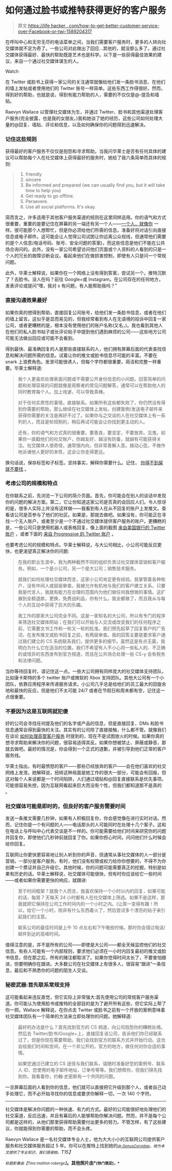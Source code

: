 # 如何通过脸书或推特获得更好的客户服务

> 原文:[https://life hacker . com/how-to-get-better-customer-service-over-Facebook-or-twi-1589204317](https://lifehacker.com/how-to-get-better-customer-service-over-facebook-or-twi-1589204317)

在呼叫中心和无穷无尽的电话菜单之间，当我们需要客户服务时，更多的人转向社交媒体就不足为奇了。一些公司对此做出了回应...其他的，就没那么多了。通过社交媒体获得最好、最快的帮助既是艺术也是科学。以下是一些获得最佳效果的建议，来自一个通过社交媒体谋生的人。

Watch

在 Twitter 或脸书上获得一家公司的关注通常就像给他们发一条脸书消息、在他们的墙上发帖或者使用他们的 Twitter 账号一样简单。这些东西工作得很好。然而，得到好的帮助，也就是说，得到有能力帮助的人，需要的不仅仅是@-提及和墙贴。

Raevyn Wallace 以管理社交媒体为生，并通过 Twitter、脸书和其他渠道处理客户服务(完全披露，也是我的女朋友。)我和她谈了她的经历，这些公司如何处理大量的@回复、墙贴、评论和信息，以及如何确保你的问题得到迅速解决。

### 记住这些规则

获得最好的客户服务不仅仅是抱怨和寻求帮助。当我问华莱士是否有任何具体的建议可以帮助每个人在社交媒体上获得最好的服务时，她给了我六条简单而具体的规则:

> 1.  friendly
> 2.  sincere
> 3.  Be informed and prepared (we can usually find you, but it will take time to help you)
> 4.  Get ready to go offline.
> 5.  Persevere.
> 6.  Use all social platforms. It's okay.

简而言之，许多适用于其他客户服务渠道的规则在这里同样适用。你的语气和方式很重要，重要的是要记住在屏幕的另一端还有另一个人——[一个人，就像你](https://www.youtube.com/watch?v=cfwwHa-7Ux8) 一样。很可能那个人想帮忙，但是你必须给他们所需的信息。准备好将对话引向直接信息或电子邮件。这可能会让人觉得公司试图让你远离公众视线，但通常他们需要的是个人信息(电话号码、账号、安全问题的答案)，而这些信息是他们不能在公共场合询问的。此外，没有一家公司希望访问他们页面或个人资料的人看到的只是一个人的冗长的故障诊断会议。看起来他们在做损害控制，即使有人只是问一个常规问题。

此外，华莱士解释说，如果你在一个网络上没有得到答案，尝试另一个。推特沉默了？去脸书。没人在吗？前往 Google+或 Instagram。在公司存在的任何地方，发表评论或提问“嘿，我对 x 有问题，有人能帮助我吗？”

### 直接沟通效果最好

如果你真的想得到帮助，直接回复公司账号，给他们发一条脸书信息，或者在他们的墙上留言。这似乎是显而易见的，但我经常看到有人在无语境的投诉中回复一家公司，或者更糟糕的是，根本没有使用他们的账户名称(又名，)。我也看到其他人在他们的私人脸书帖子或长评论帖子中提到他们遇到麻烦的公司——这些地方公司可能无法做出回应或可能不会看到。

得到最快、最准确回复的人是那些直接联系的人，他们拥有屏幕后面的代表查找信息和解决问题所需的信息。试着让你的推文或脸书信息尽可能的丰富。不要在 snark 上浪费角色。发泄可能很诱人，但每个字符都很重要，简洁和完整一样重要。华莱士解释道:

> 我个人更喜欢处理表面问题或不需要公开身份信息的小问题。回答简单的问题和处理容易的问题就像是观察者的常见问题解答，通常可以在帮助他人的同时教育每个人。加上戏谑，可以导致真棒。
> 
> 对于任何实质性的事情，直接联系。如果所有这些都失败了，你仍然没有得到你需要的帮助，那么继续在社交媒体上发帖，创建案例/发送电子邮件来获得你需要的关注是再好不过了。如果你与之交谈的人在社交媒体上有一系列的人，而且是轮班制的，稍后再试可能会让你找到更主动的人。
> 
> 还有，你的语气和方式真的很重要。要善良，要坚定，不要放弃。见鬼，如果你一直戳他们的社交账户，你越友好、越没有防备，就越有可能获得关注。社交媒体人很奇怪，通常很内向，但非常善解人意。拨动心弦，不做作地诉诸他人更好的本性，这会让你走得更远。

换句话说，保存标签和子标签。坚持事实，解释你需要什么。记住， [你得不到屎就不要找](https://lifehacker.com/you-dont-get-shit-you-dont-ask-for-5807705) 。

### 考虑公司的规模和特点

在你联系之前，先浏览一下公司的简介页面。首先，你可能会在别人的谈话中发现你的问题的解决方案。第二，它让你知道这家公司是否真的会回应人们。令人惊讶的是，很多人实际上并没有这样做——我看到有人在从不回复的账户上发推文。查看该公司是否参与了他们的社区。如果是，那就去做吧。如果没有，你可能正在寻找一个无人账户，或者至少是一个不通过社交媒体提供客户服务的账户。更糟糕的是，一些公司只是使用机器人或表格回复，像上面的截图 [来自美国银行的 Twitter 账户](http://consumerist.com/2013/07/08/proof-that-bank-of-americas-twitter-account-is-moderated-by-robots-or-morons-or-moronic-robots/) ，或者下面的 [来自 Progressive 的 Twitter 账户](http://money.cnn.com/2012/08/14/technology/progressive-tweets/) 。

也要考虑公司的规模和特点。华莱士解释说，与大公司相比，小公司可能反应更快，也更渴望真正解决你的问题:

> 在我的职业生涯中，我为两种截然不同的组织负责过社交媒体营销和客户服务。例如，一个是小公司，另一个是大公司；销售技术服务。
> 
> 就我们如何处理社交媒体而言，这家小公司肯定更有经验。我掌管着各种账户，没有中间人或层层审查。我被允许有机地与我们的客户建立关系，只要我是代言人，我就有能力在合理的范围内为他们做任何我想做的事情。这扩展到全额退款，更换，免费战利品，你有什么。我全都做了，而且我从与每个人的互动中获得了巨大的乐趣。
> 
> 我工作的那家大公司完全不同。这是一家知名的大公司，所以有专门的程序来筛选社交媒体网站；在我们可以开始与人交流或改变我们的任何程序之前，它需要文书工作和一轮又一轮的批准。我们预先起草了回复客户的广告词，在发布推文或脸书回复之前，有两层审查。我的回答主要是要求客户通过我们建立的 CS 系统联系我们，提供更多的细节。虽然这是有点无菌，我明白为什么它在适当的位置。我们不希望有人不小心将一些私人的、不正确的或怪异的东西发布到官方频道，而且在公共场合处理一些 CS-y 会有税务和法律问题。

当你等待回复时，请记住这一点。一些大公司拥有同样庞大的社交媒体支持团队，比如康卡斯特的多个 twitter 账户或微软的 Xbox 支持团队。其他大公司有一个小团队，依靠应用程序来传递服务请求。小公司几乎总是给他们的员工最大的回旋余地和最快的反应，但是他们不太可能 24/7 或者在节假日和周末都有空，记住这一点很重要。

### 不要因为这是互联网就犯傻

好的公司会寻找任何提及他们的名字或产品的信息，但是直接回复、DMs 和脸书信息通常会得到最快的关注。其实有的公司除了直接接触，什么都不管。就像我们在谈论 [如何处理高管客户服务](https://lifehacker.com/how-to-contact-executive-customer-service-and-get-your-1563732113) 时提到的，现在不是试图放火的时候。如果你真的想寻求帮助来解决你的问题，很容易适得其反。如果你想被禁止、屏蔽或静音，那就去做吧。最好的情况是，你会得到一个正式的道歉，并被引导到他们正常的客户服务线。

华莱士指出，有时最愤怒的客户——那些已经放弃的客户——会在他们喜欢的社交网络上发泄。她解释说，扭转这种局面是她工作的很大一部分，可能会有回报，但这对每个人来说都是一个时间陷阱，人们通过墙贴和@回复直接联系是优先事项。可能很容易失控，因为互联网看起来巨大而没有个性，但我们都知道那不是真的 。

### 社交媒体可能是即时的，但良好的客户服务需要时间

发送一条推文需要几秒钟，如果有人积极回复你，你会感觉像在进行实时对话。然而，记住你是一个有问题的人——电话那头的人可能同时在处理十几个案子。这和在电话上与呼叫中心代表交谈是不一样的。你可能需要给他们时间来研究你的问题并回复你，即使他们几秒钟前就回复了你。如果你担心时间，问问他们什么时候会给你回复。

互联网让你更快更容易地让别人听到你的声音，但通常从事社交媒体的人一部分是营销，一部分是客户服务。有时，他们没有权限或权力给你你想要的，不得不为你创建一个票证并自己升级它。其他时候，你的问题可能需要真正的挖掘，特别是如果有历史的话。华莱士解释说，社交媒体可能很快，但有时你应该给它一些时间——或者如果你需要更快的响应，就跟进:

> 至于时间框架？就我个人而言，我喜欢保持一个小时以内的回复，如果可能的话，每周 7 天每天 24 小时都有人在社交媒体上筛选。如果不是这样，那我就把它保持在公司工作时间内的一个小时之内。(让周一变得有趣！所以，给它一个小时，除非有什么东西着火了，然后尝试多个漂亮的帖子来引起我们的注意。
> 
> 联系公司的最佳时间是上午 10 点左右和下午晚些时候。那时你会错过电话/邮件到达的高峰时间。

值得注意的是，并不是所有的公司——即使是大公司——都全天候监控他们的社交信息。有些人可能有一个内部规则，要求他们必须在一小时内回复最初的推文或脸书信息，但在那之后，所有的赌注都取消了。如果你觉得时间太长了，不要害怕跟进，但要明确你在跟进。大多数公司在社交媒体上有很多人，很容易“跟进”一条信息，最后和不熟悉你的问题的陌生人交谈。

### 秘密武器:首先联系常规支持

这可能看起来违反直觉，但它实际上非常强大:首先使用公司的常规客户服务渠道。你可能认为使用脸书或推特的全部目的是为了避开所有这些，但它实际上帮了你一把。Wallace 解释说，在你点击 Twitter 或脸书之前有一个开放的案例意味着社交媒体团队有一个简单的方法来立即处理你的问题。她解释道:

> 最好的办法是什么？首先找到官方的 CS 频道，向公司抱怨你的糟糕处境。然后去 Twitter/脸书/Google+上，直接回复该公司，告诉他们你已经联系过了，但是你现在需要帮助。我们会找到官方的联系方式并开始行动。这也会给我们时间和空间，在一个非公开的，官方的地方，做任何对你合适的事情。
> 
> 如果您通过已建立的 CS 途径与我们联系，请随时准备好您的案例号、联系人 ID、您使用的电子邮件地址、订单号等等。我们想帮你，但我们得先找到你。我看着你，约翰·史密斯有一个共同的问题。

一旦屏幕后面的人看到你的信息，他们就可以直接把它升级到那个人，或者自己动手处理它，而不必开始寻找你的信息或要求你解释一切，一次 140 个字符。

* * *

社交媒体是解决你问题的一种快速、有力的方式。最好的公司能很好地处理他们的社交渠道，反应迅速，并且有幕后的人能够帮助你解决问题。然而，并不是每个公司都是这样的，从他们那里获得帮助需要付出更多的努力。不管怎样，有了这些建议，你就能得到你需要的帮助，而不会头疼。

Raevyn Wallace 是一名社交媒体专业人士，他为大大小小的互联网公司提供客户服务和社交媒体服务超过 5 年。你可以在推特上找到她的[*<small>@ GenusCorvidae</small>*](http://twitter.com/genuscorvidae)*<small>。她为本文提供了专业知识，我们感谢她。</small>T15】*

<small>*标题影像由*</small><small>*【Tina mailhot-roberge】*</small>**。其他照片由*[<small></small>](http://www.shutterstock.com/pic.mhtml?id=174838673&src=id)*<small>*(快门锁定)，*</small>**